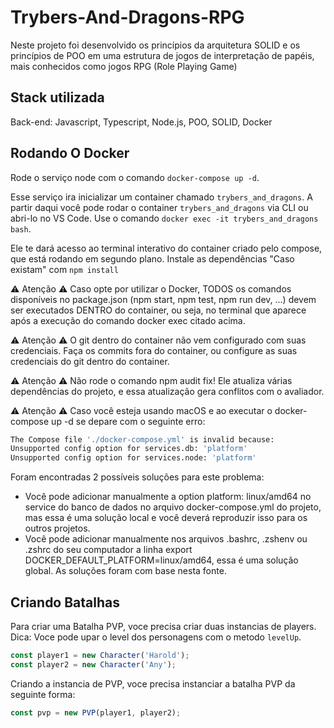 # Trybers-And-Dragons-RPG
Neste projeto foi desenvolvido os princípios da arquitetura SOLID e os princípios de POO em uma estrutura de jogos de interpretação de papéis, mais conhecidos como jogos RPG (Role Playing Game)

## Stack utilizada
Back-end: Javascript, Typescript, Node.js, POO, SOLID, Docker

## Rodando O Docker
Rode o serviço node com o comando ```docker-compose up -d```.

Esse serviço ira inicializar um container chamado ```trybers_and_dragons```.
A partir daqui você pode rodar o container ```trybers_and_dragons``` via CLI ou abri-lo no VS Code.
Use o comando ```docker exec -it trybers_and_dragons bash```.

Ele te dará acesso ao terminal interativo do container criado pelo compose, que está rodando em segundo plano.
Instale as dependências "Caso existam" com ```npm install```

:warning: Atenção :warning: Caso opte por utilizar o Docker, TODOS os comandos disponíveis no package.json (npm start, npm test, npm run dev, ...) devem ser executados DENTRO do container, ou seja, no terminal que aparece após a execução do comando docker exec citado acima.

:warning: Atenção :warning: O git dentro do container não vem configurado com suas credenciais. Faça os commits fora do container, ou configure as suas credenciais do git dentro do container.

:warning: Atenção :warning: Não rode o comando npm audit fix! Ele atualiza várias dependências do projeto, e essa atualização gera conflitos com o avaliador.

:warning: Atenção :warning: Caso você esteja usando macOS e ao executar o docker-compose up -d se depare com o seguinte erro:

```bash
The Compose file './docker-compose.yml' is invalid because:
Unsupported config option for services.db: 'platform'
Unsupported config option for services.node: 'platform'
```
Foram encontradas 2 possíveis soluções para este problema:
* Você pode adicionar manualmente a option platform: linux/amd64 no service do banco de dados no arquivo docker-compose.yml do projeto, mas essa é uma solução local e você deverá reproduzir isso para os outros projetos.
* Você pode adicionar manualmente nos arquivos .bashrc, .zshenv ou .zshrc do seu computador a linha export DOCKER_DEFAULT_PLATFORM=linux/amd64, essa é uma solução global. As soluções foram com base nesta fonte.

## Criando Batalhas
Para criar uma Batalha PVP, voce precisa criar duas instancias de players. Dica: Voce pode upar o level dos personagens com o metodo `levelUp`.

```javascript
const player1 = new Character('Harold');
const player2 = new Character('Any');
```
Criando a instancia de PVP, voce precisa instanciar a batalha PVP da seguinte forma:
```javascript
const pvp = new PVP(player1, player2);
```
